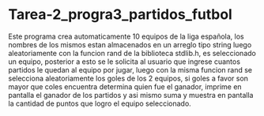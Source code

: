 # Tarea-2_progra3_partidos_futbol
Este programa crea automaticamente 10 equipos de la liga española, los nombres de los mismos estan almacenados en un arreglo tipo string
luego aleatoriamente con la funcion rand de la biblioteca stdlib.h, es seleccionado un equipo, posterior a esto se le solicita al usuario que ingrese cuantos partidos
le quedan al equipo por jugar, luego con la misma funcion rand se selecciona aleatoriamente los goles de los 2 equipos, si goles a favor son mayor que coles encuentra
determina quien fue el ganador, imprime en pantalla el ganador de los partidos y asi mismo suma y muestra en pantalla la cantidad de puntos que logro el equipo seleccionado.
